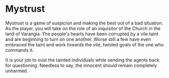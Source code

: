 # Mystrust
Mystrust is a game of suspicion and making the best out of a bad situation. As the player, you will take on the role of an inquisitor of the Church in the land of Varangia. The people's hearts have been corrupted by a vile taint and are beginning to turn on one another. Worse still a few have even embraced the taint and work towards the vile, twisted goals of the one who commands it.

It is your job to oust the tainted individuals while sending the agents back for questioning. Needless to say, the innocent should remain completely unharmed.
